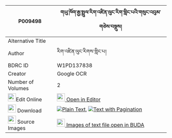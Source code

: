|P009498|གཡུ་ཁོག་རྒྱ་སྤྲུལ་རིག་འཛིན་ལུང་རིག་གླིང་པའི་གསུང་འབུམ་གཅེས་བསྡུས། 
| --- | --- 
|Alternative Title |
|Author| རིག་འཛིན་ལུང་རིགས་གླིང་པ།
|BDRC ID | W1PD137838
|Creator | Google OCR
|Number of Volumes| 2
|<img width="25" src="https://img.icons8.com/color/25/000000/edit-property.png">Edit Online| [<img width="25" src="https://avatars.githubusercontent.com/u/45091458?s=200&v=4"> Open in Editor](http://editor.openpecha.org/P009498)
|<img width="25" src="https://img.icons8.com/fluent/48/000000/download-2.png"/>  Download | [![](https://img.icons8.com/color/20/000000/txt.png)Plain Text](https://github.com/Openpecha/P009498/releases/download/v2/yu_khok_gya_trul_rigdzin_lung__plain_P009498.zip), [![](https://img.icons8.com/color/20/000000/txt.png)Text with Pagination](https://github.com/Openpecha/P009498/releases/download/v2/yu_khok_gya_trul_rigdzin_lung__pages_P009498.zip)
|<img width="25" src="https://img.icons8.com/plasticine/100/000000/pictures-folder.png"/>  Source Images | [<img width="25" src="https://library.bdrc.io/icons/BUDA-small.svg"> Images of text file open in BUDA](https://library.bdrc.io/show/bdr:W1PD137838)